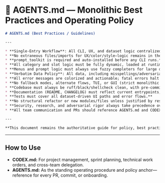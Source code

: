 # 🚦 **AGENTS.md — Monolithic Best Practices and Operating Policy**

```markdown
# AGENTS.md (Best Practices / Guidelines)

---

* **Single-Entry Workflow**: All CLI, UX, and dataset logic centralized in one script (promptlib_cli.py); entry via prompts.sh only.
* **No extraneous files/imports for UX/color/style—logic remains in the main CLI.**
* **prompt_toolkit is required and auto-installed before any CLI runs.**
* **All category and slot logic must be fully dynamic, loaded at runtime from dataset/templates.json.**
* **Menus and prompt logic must always use fuzzy completers for large datasets.**
* **Verbatim Data Policy**: All data, including misspellings/adversarial content, is preserved and displayed exactly as found in dataset.
* **All error messages are colorized and actionable; fatal errors halt execution.**
* **No fallback modes, alternate flows, TUI, or GUI (strict monolithic model).**
* **Codebase must always be ruff/black/shellcheck clean, with pre-commit hooks enforced.**
* **Documentation (README, CHANGELOG) must reflect current entrypoints, workflows, and test coverage.**
* **Tests must cover all dataset-driven UI paths and error flows.**
* **No structural refactor or new modules/files unless justified by resource, security, or research needs (document justification in PR).**
* **Security, research, and adversarial rigor always take precedence over convenience or visual polish.**
* **All team communication and PRs should reference AGENTS.md and CODEX.md for acceptance.**

---

**This document remains the authoritative guide for policy, best practice, and compliance. All new development and reviews must be aligned to these principles.**
```

---

## **How to Use**

* **CODEX.md:** For project management, sprint planning, technical work orders, and cross-team delegation.
* **AGENTS.md:** As the standing operating procedure and policy anchor—reference for every PR, commit, or onboarding.
